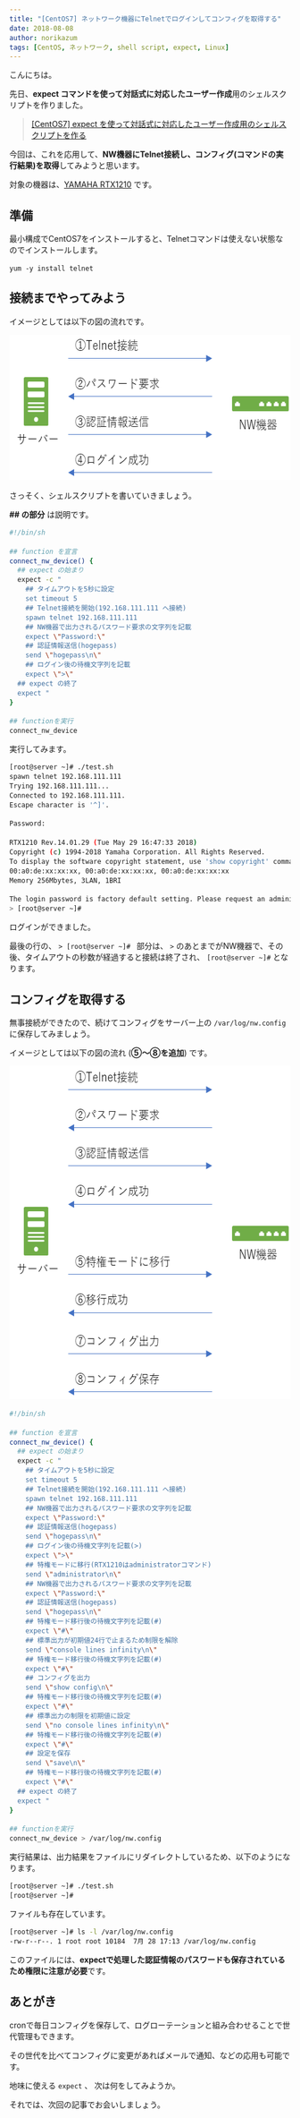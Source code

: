 ```yaml
---
title: "[CentOS7] ネットワーク機器にTelnetでログインしてコンフィグを取得する"
date: 2018-08-08
author: norikazum
tags: [CentOS, ネットワーク, shell script, expect, Linux]
---
```


こんにちは。

先日、**expect コマンドを使って対話式に対応したユーザー作成**用のシェルスクリプトを作りました。

> [\[CentOS7\] expect を使って対話式に対応したユーザー作成用のシェルスクリプトを作る](https://mseeeen.msen.jp/dealing-with-interactive-command-with-shell-script-using-by-expect/)

今回は、これを応用して、**NW機器にTelnet接続し、コンフィグ(コマンドの実行結果)を取得**してみようと思います。

対象の機器は、[YAMAHA RTX1210](https://network.yamaha.com/products/routers/rtx1210/index) です。

## 準備

最小構成でCentOS7をインストールすると、Telnetコマンドは使えない状態なのでインストールします。

`yum -y install telnet`

## 接続までやってみよう

イメージとしては以下の図の流れです。

<img src="images/acquire-config-from-network-device-via-telnet-with-expect-command-1.png" alt="" width="586" height="260" class="aligncenter size-full wp-image-7556" />

さっそく、シェルスクリプトを書いていきましょう。

**## の部分** は説明です。

```sh
#!/bin/sh

## function を宣言
connect_nw_device() {
  ## expect の始まり
  expect -c "
    ## タイムアウトを5秒に設定
    set timeout 5
    ## Telnet接続を開始(192.168.111.111 へ接続)
    spawn telnet 192.168.111.111
    ## NW機器で出力されるパスワード要求の文字列を記載
    expect \"Password:\"
    ## 認証情報送信(hogepass)
    send \"hogepass\n\"
    ## ログイン後の待機文字列を記載
    expect \">\"
  ## expect の終了
  expect "
}

## functionを実行
connect_nw_device
```

実行してみます。

```sh
[root@server ~]# ./test.sh 
spawn telnet 192.168.111.111
Trying 192.168.111.111...
Connected to 192.168.111.111.
Escape character is '^]'.

Password: 

RTX1210 Rev.14.01.29 (Tue May 29 16:47:33 2018)
Copyright (c) 1994-2018 Yamaha Corporation. All Rights Reserved.
To display the software copyright statement, use 'show copyright' command.
00:a0:de:xx:xx:xx, 00:a0:de:xx:xx:xx, 00:a0:de:xx:xx:xx
Memory 256Mbytes, 3LAN, 1BRI

The login password is factory default setting. Please request an administrator to change the password by the 'login password' command.
> [root@server ~]# 
```

ログインができました。

最後の行の、 `> [root@server ~]# ` 部分は、 `>` のあとまでがNW機器で、その後、タイムアウトの秒数が経過すると接続は終了され、 `[root@server ~]#` となります。

## コンフィグを取得する

無事接続ができたので、続けてコンフィグをサーバー上の `/var/log/nw.config` に保存してみましょう。

イメージとしては以下の図の流れ (**⑤～⑧を追加**) です。

<img src="images/acquire-config-from-network-device-via-telnet-with-expect-command-2.png" alt="" width="586" height="596" class="aligncenter size-full wp-image-7559" />

```sh
#!/bin/sh

## function を宣言
connect_nw_device() {
  ## expect の始まり
  expect -c "
    ## タイムアウトを5秒に設定
    set timeout 5
    ## Telnet接続を開始(192.168.111.111 へ接続)
    spawn telnet 192.168.111.111
    ## NW機器で出力されるパスワード要求の文字列を記載
    expect \"Password:\"
    ## 認証情報送信(hogepass)
    send \"hogepass\n\"
    ## ログイン後の待機文字列を記載(>)
    expect \">\"
    ## 特権モードに移行(RTX1210はadministratorコマンド)
    send \"administrator\n\"
    ## NW機器で出力されるパスワード要求の文字列を記載
    expect \"Password:\"
    ## 認証情報送信(hogepass)
    send \"hogepass\n\"
    ## 特権モード移行後の待機文字列を記載(#)
    expect \"#\"
    ## 標準出力が初期値24行で止まるため制限を解除
    send \"console lines infinity\n\"
    ## 特権モード移行後の待機文字列を記載(#)
    expect \"#\"
    ## コンフィグを出力
    send \"show config\n\"
    ## 特権モード移行後の待機文字列を記載(#)
    expect \"#\"
    ## 標準出力の制限を初期値に設定
    send \"no console lines infinity\n\"
    ## 特権モード移行後の待機文字列を記載(#)
    expect \"#\"
    ## 設定を保存
    send \"save\n\"
    ## 特権モード移行後の待機文字列を記載(#)    
    expect \"#\"
  ## expect の終了
  expect "
}

## functionを実行
connect_nw_device > /var/log/nw.config
```

実行結果は、出力結果をファイルにリダイレクトしているため、以下のようになります。

```sh
[root@server ~]# ./test.sh 
[root@server ~]# 
```

ファイルも存在しています。

```sh
[root@server ~]# ls -l /var/log/nw.config 
-rw-r--r--. 1 root root 10184  7月 28 17:13 /var/log/nw.config
```

このファイルには、**expectで処理した認証情報のパスワードも保存されているため権限に注意が必要**です。

## あとがき

cronで毎日コンフィグを保存して、ログローテーションと組み合わせることで世代管理もできます。

その世代を比べてコンフィグに変更があればメールで通知、などの応用も可能です。

地味に使える `expect` 、 次は何をしてみようか。

それでは、次回の記事でお会いしましょう。